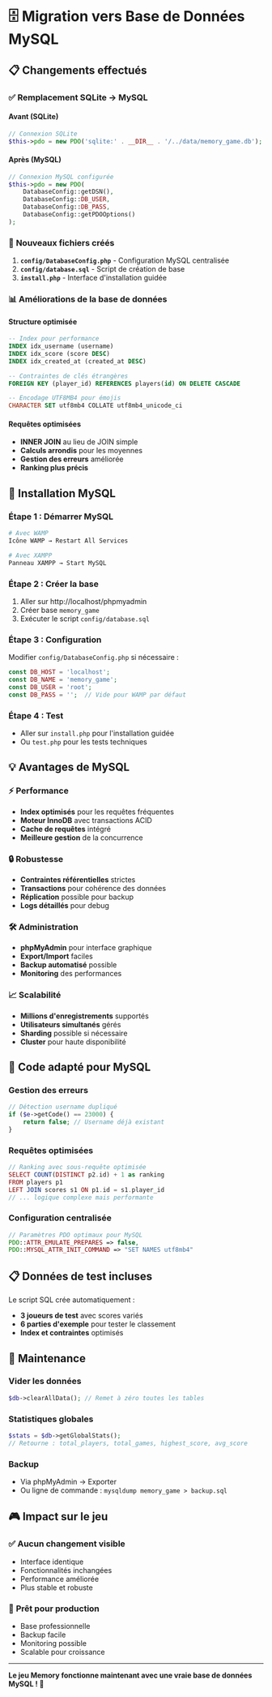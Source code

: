 # 🗄️ Migration vers Base de Données MySQL

## 📋 Changements effectués

### ✅ **Remplacement SQLite → MySQL**

#### **Avant (SQLite)**
```php
// Connexion SQLite
$this->pdo = new PDO('sqlite:' . __DIR__ . '/../data/memory_game.db');
```

#### **Après (MySQL)**
```php
// Connexion MySQL configurée
$this->pdo = new PDO(
    DatabaseConfig::getDSN(),
    DatabaseConfig::DB_USER,
    DatabaseConfig::DB_PASS,
    DatabaseConfig::getPDOOptions()
);
```

### 🔧 **Nouveaux fichiers créés**

1. **`config/DatabaseConfig.php`** - Configuration MySQL centralisée
2. **`config/database.sql`** - Script de création de base
3. **`install.php`** - Interface d'installation guidée

### 📊 **Améliorations de la base de données**

#### **Structure optimisée**
```sql
-- Index pour performance
INDEX idx_username (username)
INDEX idx_score (score DESC)  
INDEX idx_created_at (created_at DESC)

-- Contraintes de clés étrangères
FOREIGN KEY (player_id) REFERENCES players(id) ON DELETE CASCADE

-- Encodage UTF8MB4 pour émojis
CHARACTER SET utf8mb4 COLLATE utf8mb4_unicode_ci
```

#### **Requêtes optimisées**
- **INNER JOIN** au lieu de JOIN simple
- **Calculs arrondis** pour les moyennes
- **Gestion des erreurs** améliorée
- **Ranking plus précis**

## 🚀 **Installation MySQL**

### **Étape 1 : Démarrer MySQL**
```bash
# Avec WAMP
Icône WAMP → Restart All Services

# Avec XAMPP  
Panneau XAMPP → Start MySQL
```

### **Étape 2 : Créer la base**
1. Aller sur http://localhost/phpmyadmin
2. Créer base `memory_game`
3. Exécuter le script `config/database.sql`

### **Étape 3 : Configuration**
Modifier `config/DatabaseConfig.php` si nécessaire :
```php
const DB_HOST = 'localhost';
const DB_NAME = 'memory_game';
const DB_USER = 'root';
const DB_PASS = '';  // Vide pour WAMP par défaut
```

### **Étape 4 : Test**
- Aller sur `install.php` pour l'installation guidée
- Ou `test.php` pour les tests techniques

## 💡 **Avantages de MySQL**

### ⚡ **Performance**
- **Index optimisés** pour les requêtes fréquentes
- **Moteur InnoDB** avec transactions ACID
- **Cache de requêtes** intégré
- **Meilleure gestion** de la concurrence

### 🔒 **Robustesse**
- **Contraintes référentielles** strictes
- **Transactions** pour cohérence des données
- **Réplication** possible pour backup
- **Logs détaillés** pour debug

### 🛠️ **Administration**
- **phpMyAdmin** pour interface graphique
- **Export/Import** faciles
- **Backup automatisé** possible
- **Monitoring** des performances

### 📈 **Scalabilité**
- **Millions d'enregistrements** supportés
- **Utilisateurs simultanés** gérés
- **Sharding** possible si nécessaire
- **Cluster** pour haute disponibilité

## 🎯 **Code adapté pour MySQL**

### **Gestion des erreurs**
```php
// Détection username dupliqué
if ($e->getCode() == 23000) {
    return false; // Username déjà existant
}
```

### **Requêtes optimisées**
```php
// Ranking avec sous-requête optimisée
SELECT COUNT(DISTINCT p2.id) + 1 as ranking
FROM players p1
LEFT JOIN scores s1 ON p1.id = s1.player_id
// ... logique complexe mais performante
```

### **Configuration centralisée**
```php
// Paramètres PDO optimaux pour MySQL
PDO::ATTR_EMULATE_PREPARES => false,
PDO::MYSQL_ATTR_INIT_COMMAND => "SET NAMES utf8mb4"
```

## 📋 **Données de test incluses**

Le script SQL crée automatiquement :
- **3 joueurs de test** avec scores variés
- **6 parties d'exemple** pour tester le classement
- **Index et contraintes** optimisés

## 🔧 **Maintenance**

### **Vider les données**
```php
$db->clearAllData(); // Remet à zéro toutes les tables
```

### **Statistiques globales**
```php
$stats = $db->getGlobalStats();
// Retourne : total_players, total_games, highest_score, avg_score
```

### **Backup**
- Via phpMyAdmin → Exporter
- Ou ligne de commande : `mysqldump memory_game > backup.sql`

## 🎮 **Impact sur le jeu**

### ✅ **Aucun changement visible**
- Interface identique
- Fonctionnalités inchangées
- Performance améliorée
- Plus stable et robuste

### 🚀 **Prêt pour production**
- Base professionnelle
- Backup facile
- Monitoring possible
- Scalable pour croissance

---

**Le jeu Memory fonctionne maintenant avec une vraie base de données MySQL ! 🎉**